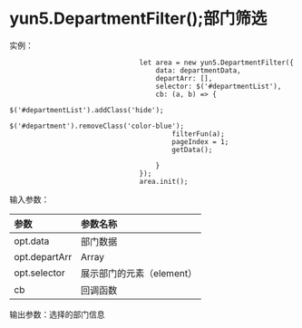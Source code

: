 # yun5.DepartmentFilter\(\);部门筛选

实例：

```text
								let area = new yun5.DepartmentFilter({
									data: departmentData,
									departArr: [],
									selector: $('#departmentList'),
									cb: (a, b) => {
										$('#departmentList').addClass('hide');
										$('#department').removeClass('color-blue');
										filterFun(a);
										pageIndex = 1;
										getData();

									}
								});
								area.init();
```

输入参数：

| 参数 | 参数名称 |
| :--- | :--- |
| opt.data | 部门数据 |
| opt.departArr | Array |
| opt.selector | 展示部门的元素（element） |
| cb | 回调函数 |

输出参数：选择的部门信息

